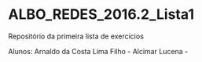 # ALBO_REDES_2016.2_Lista1
Repositório da primeira lista de exercícios 

Alunos: Arnaldo da Costa Lima Filho - 
        Alcimar Lucena - 
